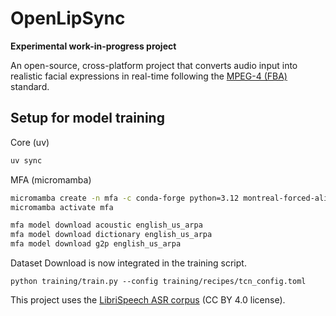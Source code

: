 # OpenLipSync

**Experimental work-in-progress project**

An open-source, cross-platform project that converts audio input into realistic facial expressions in real-time following the [MPEG-4 (FBA)](https://visagetechnologies.com/uploads/2012/08/MPEG-4FBAOverview.pdf) standard.


## Setup for model training

Core (uv)

```bash
uv sync
```

MFA (micromamba)

```bash
micromamba create -n mfa -c conda-forge python=3.12 montreal-forced-aligner
micromamba activate mfa

mfa model download acoustic english_us_arpa
mfa model download dictionary english_us_arpa
mfa model download g2p english_us_arpa
```

Dataset Download is now integrated in the training script.

```python training/train.py --config training/recipes/tcn_config.toml```


This project uses the [LibriSpeech ASR corpus](https://openslr.org/12/) (CC BY 4.0 license).
